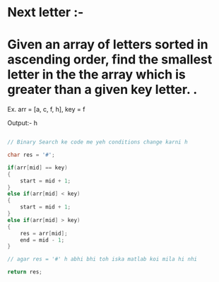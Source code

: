 # Next letter :-

# Given an array of letters sorted in ascending order, find the smallest letter in the the array which is greater than a given key letter. . 

Ex. arr = [a, c, f, h], key = f

Output:- h

```cpp

// Binary Search ke code me yeh conditions change karni h

char res = '#';

if(arr[mid] == key)
{
    start = mid + 1;
}
else if(arr[mid] < key)
{
    start = mid + 1;
}
else if(arr[mid] > key)
{
    res = arr[mid];
    end = mid - 1;
}

// agar res = '#' h abhi bhi toh iska matlab koi mila hi nhi

return res;

```